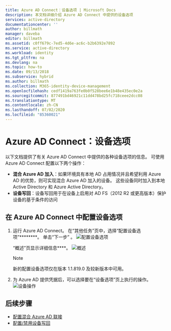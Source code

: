 ```yaml
---
title: Azure AD Connect：设备选项 | Microsoft Docs
description: 本文档详细介绍 Azure AD Connect 中提供的设备选项
services: active-directory
documentationcenter: ''
author: billmath
manager: daveba
editor: billmath
ms.assetid: c0ff679c-7ed5-4d6e-ac6c-b2b6392e7892
ms.service: active-directory
ms.workload: identity
ms.tgt_pltfrm: na
ms.devlang: na
ms.topic: how-to
ms.date: 09/13/2018
ms.subservice: hybrid
ms.author: billmath
ms.collection: M365-identity-device-management
ms.openlocfilehash: cedf1419a763fe0b0f528bee6e1b48e435ec0e2a
ms.sourcegitcommit: 877491bd46921c11dd478bd25fc718ceee2dcc08
ms.translationtype: MT
ms.contentlocale: zh-CN
ms.lasthandoff: 07/02/2020
ms.locfileid: "85360021"
---
```

# <a name="azure-ad-connect-device-options"></a>Azure AD Connect：设备选项

以下文档提供了有关 Azure AD Connect 中提供的各种设备选项的信息。 可使用 Azure AD Connect 配置以下两个操作： 
* **混合 Azure AD 加入**：如果环境具有本地 AD 占用情况并且希望利用 Azure AD 的优势，则可实现混合 Azure AD 加入的设备。 这些设备同时加入到本地 Active Directory 和 Azure Active Directory。
* **设备写回**：设备写回用于在设备上启用对 AD FS（2012 R2 或更高版本）保护设备的基于条件的访问

## <a name="configure-device-options-in-azure-ad-connect"></a>在 Azure AD Connect 中配置设备选项

1.  运行 Azure AD Connect。 在“其他任务”页中，选择“配置设备选项”********。  单击“下一步” 。
    ![配置设备选项](./media/how-to-connect-device-options/deviceoptions.png) 

    “概述”页显示详细信息****。
    ![概述](./media/how-to-connect-device-options/deviceoverview.png)

    >[!NOTE]
    > 新的配置设备选项仅在版本 1.1.819.0 及较新版本中可用。

2.  为 Azure AD 提供凭据后，可以选择要在“设备选项”页上执行的操作。
    ![设备操作](./media/how-to-connect-device-options/deviceoptionsselection.png)

## <a name="next-steps"></a>后续步骤

* [配置混合 Azure AD 联接](../device-management-hybrid-azuread-joined-devices-setup.md)
* [配置/禁用设备写回](how-to-connect-device-writeback.md)

